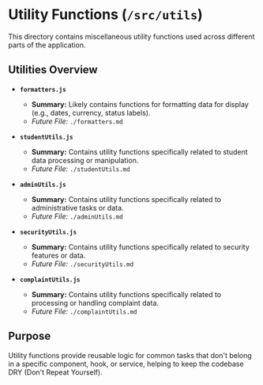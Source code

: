 # Utility Functions (`/src/utils`)

This directory contains miscellaneous utility functions used across different parts of the application.

## Utilities Overview

- **`formatters.js`**

  - **Summary:** Likely contains functions for formatting data for display (e.g., dates, currency, status labels).
  - _Future File:_ `./formatters.md`

- **`studentUtils.js`**

  - **Summary:** Contains utility functions specifically related to student data processing or manipulation.
  - _Future File:_ `./studentUtils.md`

- **`adminUtils.js`**

  - **Summary:** Contains utility functions specifically related to administrative tasks or data.
  - _Future File:_ `./adminUtils.md`

- **`securityUtils.js`**

  - **Summary:** Contains utility functions specifically related to security features or data.
  - _Future File:_ `./securityUtils.md`

- **`complaintUtils.js`**
  - **Summary:** Contains utility functions specifically related to processing or handling complaint data.
  - _Future File:_ `./complaintUtils.md`

## Purpose

Utility functions provide reusable logic for common tasks that don't belong in a specific component, hook, or service, helping to keep the codebase DRY (Don't Repeat Yourself).

